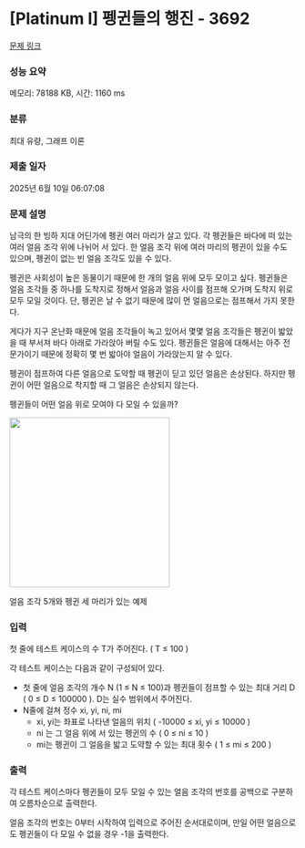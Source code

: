 # [Platinum I] 펭귄들의 행진 - 3692 

[문제 링크](https://www.acmicpc.net/problem/3692) 

### 성능 요약

메모리: 78188 KB, 시간: 1160 ms

### 분류

최대 유량, 그래프 이론

### 제출 일자

2025년 6월 10일 06:07:08

### 문제 설명

<p>남극의 한 빙하 지대 어딘가에 펭귄 여러 마리가 살고 있다. 각 펭귄들은 바다에 떠 있는 여러 얼음 조각 위에 나뉘어 서 있다. 한 얼음 조각 위에 여러 마리의 펭귄이 있을 수도 있으며, 펭귄이 없는 빈 얼음 조각도 있을 수 있다.</p>

<p>펭귄은 사회성이 높은 동물이기 때문에 한 개의 얼음 위에 모두 모이고 싶다. 펭귄들은 얼음 조각들 중 하나를 도착지로 정해서 얼음과 얼음 사이를 점프해 오가며 도착지 위로 모두 모일 것이다. 단, 펭귄은 날 수 없기 때문에 많이 먼 얼음으로는 점프해서 가지 못한다.</p>

<p>게다가 지구 온난화 때문에 얼음 조각들이 녹고 있어서 몇몇 얼음 조각들은 펭귄이 밟았을 때 부서져 바다 아래로 가라앉아 버릴 수도 있다. 펭귄들은 얼음에 대해서는 아주 전문가이기 때문에 정확히 몇 번 밟아야 얼음이 가라앉는지 알 수 있다.</p>

<p>펭귄이 점프하여 다른 얼음으로 도약할 때 펭귄이 딛고 있던 얼음은 손상된다. 하지만 펭귄이 어떤 얼음으로 착지할 때 그 얼음은 손상되지 않는다.</p>

<p>펭귄들이 어떤 얼음 위로 모여야 다 모일 수 있을까?</p>

<p><img src="" style="height:297.529411764706px; width:281px"></p>

<p>얼음 조각 5개와 펭귄 세 마리가 있는 예제</p>

### 입력 

 <p>첫 줄에 테스트 케이스의 수 T가 주어진다. ( T ≤ 100 )</p>

<p>각 테스트 케이스는 다음과 같이 구성되어 있다.</p>

<ul>
	<li>첫 줄에 얼음 조각의 개수 N (1 ≤ N ≤ 100)과 펭귄들이 점프할 수 있는 최대 거리 D ( 0 ≤ D ≤ 100000 ). D는 실수 범위에서 주어진다.</li>
	<li>N줄에 걸쳐 정수 xi, yi, ni, mi
	<ul>
		<li>xi, yi는 좌표로 나타낸 얼음의 위치 ( -10000 ≤ xi, yi ≤ 10000 )</li>
		<li>ni 는 그 얼음 위에 서 있는 펭귄의 수 ( 0 ≤ ni ≤ 10 )</li>
		<li>mi는 펭귄이 그 얼음을 밟고 도약할 수 있는 최대 횟수 ( 1 ≤ mi ≤ 200 )</li>
	</ul>
	</li>
</ul>

### 출력 

 <p>각 테스트 케이스마다 펭귄들이 모두 모일 수 있는 얼음 조각의 번호를 공백으로 구분하여 오름차순으로 출력한다.</p>

<p>얼음 조각의 번호는 0부터 시작하여 입력으로 주어진 순서대로이며, 만일 어떤 얼음으로도 펭귄들이 다 모일 수 없을 경우 -1을 출력한다.</p>

